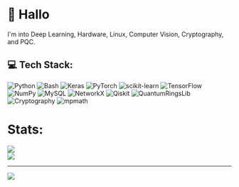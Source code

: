 # 👋 Hallo
I'm into Deep Learning, Hardware, Linux, Computer Vision, Cryptography, and PQC.

## 💻 Tech Stack:
![Python](https://img.shields.io/badge/python-3670A0?style=for-the-badge&logo=python&logoColor=ffdd54)
![Bash](https://img.shields.io/badge/bash-%23121011.svg?style=for-the-badge&logo=gnu-bash&logoColor=white)
![Keras](https://img.shields.io/badge/Keras-%23D00000.svg?style=for-the-badge&logo=Keras&logoColor=white)
![PyTorch](https://img.shields.io/badge/PyTorch-%23EE4C2C.svg?style=for-the-badge&logo=PyTorch&logoColor=white)
![scikit-learn](https://img.shields.io/badge/scikit--learn-%23F7931E.svg?style=for-the-badge&logo=scikit-learn&logoColor=white)
![TensorFlow](https://img.shields.io/badge/TensorFlow-%23FF6F00.svg?style=for-the-badge&logo=TensorFlow&logoColor=white)
![NumPy](https://img.shields.io/badge/numpy-%23013243.svg?style=for-the-badge&logo=numpy&logoColor=white)
![MySQL](https://img.shields.io/badge/mysql-4479A1.svg?style=for-the-badge&logo=mysql&logoColor=white)
![NetworkX](https://img.shields.io/badge/NetworkX-%230072B2.svg?style=for-the-badge&logo=python&logoColor=white)
![Qiskit](https://img.shields.io/badge/Qiskit-%2300628A.svg?style=for-the-badge&logo=IBM&logoColor=white)
![QuantumRingsLib](https://img.shields.io/badge/QuantumRingsLib-%23121011.svg?style=for-the-badge&logo=quantum-computing&logoColor=white)
![Cryptography](https://img.shields.io/badge/Cryptography-%2300BFFF.svg?style=for-the-badge&logo=lock&logoColor=white)
![mpmath](https://img.shields.io/badge/mpmath-%234CAF50.svg?style=for-the-badge&logo=python&logoColor=white)

# Stats:
![](https://github-readme-stats.vercel.app/api?username=HannibalTheCannibal-mads&theme=transparent&hide_border=false&include_all_commits=true&count_private=true)<br/>
![](https://nirzak-streak-stats.vercel.app/?user=HannibalTheCannibal-mads&theme=transparent&hide_border=false)<br/>

---
[![](https://visitcount.itsvg.in/api?id=HannibalTheCannibal-mads&icon=0&color=0)](https://visitcount.itsvg.in)
